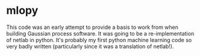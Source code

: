mlopy
===

This code was an early attempt to provide a basis to work from when building Gaussian process software. It was going to be a re-implementation of netlab in python. It's probably my first python machine learning code so very badly written (particularly since it was a translation of netlab!).
